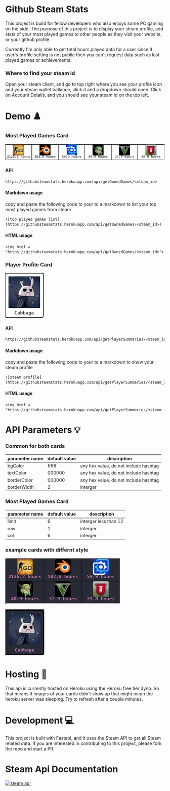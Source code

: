 # Github Steam Stats

This project is build for fellow developers who also enjoys some PC gaming on the side. The purpose of this project is to display your steam profile, and stats of your most played games to other people as they visit your website, or your github profile. 

Currently I'm only able to get total hours played data for a user since if user's profile setting is not public then you can't request data such as last played games or achievements. 

### Where to find your steam id

Open your steam client, and go to top right where you see your profile icon and your steam wallet ballance, click it and a dropdown should open. 
Click on Account Details, and you should see your steam id on the top left. 

# Demo :chess_pawn:

### Most Played Games Card 

![top played games list](./assets/ownedGames.PNG)

#### API

```
https://githubsteamstats.herokuapp.com/api/getOwnedGames/<steam_id>
```

#### Markdown usage

copy and paste the following code to your to a markdown to list your top most played games from steam
```
![top played games list](https://githubsteamstats.herokuapp.com/api/getOwnedGames/<steam_id>)
```

#### HTML usage

```
<img href = "https://githubsteamstats.herokuapp.com/api/getOwnedGames/<steam_id>">
```

### Player Profile Card

![steam profile](./assets/githubProfile.PNG)

#### API

```
https://githubsteamstats.herokuapp.com/api/getPlayerSummaries/<steam_id>
```

#### Markdown usage

copy and paste the following code to your to a markdown to show your steam profile
```
![steam profile](https://githubsteamstats.herokuapp.com/api/getPlayerSummaries/<steam_id>)
```

#### HTML usage

```
<img href = "https://githubsteamstats.herokuapp.com/api/getPlayerSummaries/<steam_id>">
```

# API Parameters :bulb:

### Common for both cards

| parameter name | default value | description  |
|---|---|---|
| bgColor  | ffffff | any hex value, do not include hashtag |
| textColor | 000000 |  any hex value, do not include hashtag |
| borderColor  | 000000 | any hex value, do not include hashtag |
| borderWidth | 2 |  interger |

### Most Played Games Card 
| parameter name | default value | description  |
|---|---|---|
| limit  | 6 | interger less than 12 |
| row | 1 | interger |
| col  | 6| interger |

### example cards with differnt style

![top played games list](./assets/ownedGamesCustom.PNG)

![steam profile](./assets/githubProfileCustom.PNG)


# Hosting :electric_plug:

This api is currently hosted on Heroku using the Heroku free tier dyno. So that means if images of your cards didn't show up that might mean the heroku server was sleeping. Try to refresh after a couple minutes.

# Development :computer:

This project is built with Fastapi, and it uses the Steam API to get all Steam related data. If you are interested in contributing to this project, please fork the repo and start a PR. 

# Steam Api Documentation
[![steam api](https://upload.wikimedia.org/wikipedia/commons/thumb/a/ae/Steam_logo.svg/320px-Steam_logo.svg.png)](https://developer.valvesoftware.com/wiki/Steam_Web_API)
